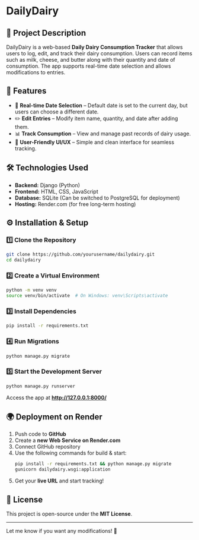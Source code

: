 # DailyDairy

## 📌 Project Description
DailyDairy is a web-based **Daily Dairy Consumption Tracker** that allows users to log, edit, and track their dairy consumption. Users can record items such as milk, cheese, and butter along with their quantity and date of consumption. The app supports real-time date selection and allows modifications to entries.

## 🚀 Features
- 📅 **Real-time Date Selection** – Default date is set to the current day, but users can choose a different date.
- ✏️ **Edit Entries** – Modify item name, quantity, and date after adding them.
- 📊 **Track Consumption** – View and manage past records of dairy usage.
- 🎨 **User-Friendly UI/UX** – Simple and clean interface for seamless tracking.

## 🛠️ Technologies Used
- **Backend:** Django (Python)
- **Frontend:** HTML, CSS, JavaScript
- **Database:** SQLite (Can be switched to PostgreSQL for deployment)
- **Hosting:** Render.com (for free long-term hosting)

## ⚙️ Installation & Setup
### 1️⃣ Clone the Repository
```bash
git clone https://github.com/yourusername/dailydairy.git
cd dailydairy
```
### 2️⃣ Create a Virtual Environment
```bash
python -m venv venv
source venv/bin/activate  # On Windows: venv\Scripts\activate
```
### 3️⃣ Install Dependencies
```bash
pip install -r requirements.txt
```
### 4️⃣ Run Migrations
```bash
python manage.py migrate
```
### 5️⃣ Start the Development Server
```bash
python manage.py runserver
```
Access the app at **http://127.0.0.1:8000/**

## 🌍 Deployment on Render
1. Push code to **GitHub**
2. Create a **new Web Service on Render.com**
3. Connect GitHub repository
4. Use the following commands for build & start:
   ```bash
   pip install -r requirements.txt && python manage.py migrate
   gunicorn dailydairy.wsgi:application
   ```
5. Get your **live URL** and start tracking!

## 📜 License
This project is open-source under the **MIT License**.

---

Let me know if you want any modifications! 🚀

